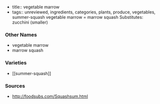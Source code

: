 - title:: vegetable marrow
- tags:: unreviewed, ingredients, categories, plants, produce, vegetables, summer-squash
vegetable marrow = marrow squash Substitutes: zucchini (smaller)

### Other Names

* vegetable marrow
* marrow squash

### Varieties

* [[summer-squash]]

### Sources
* http://foodsubs.com/Squashsum.html
